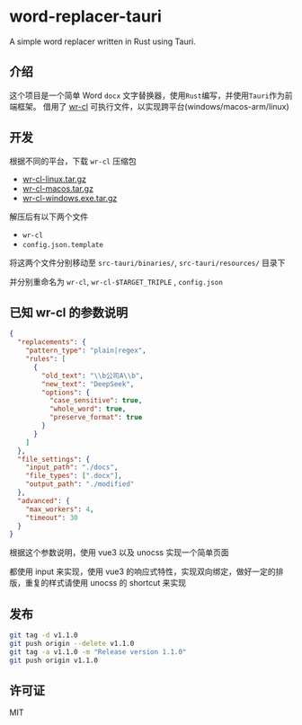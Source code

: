 # word-replacer-tauri

A simple word replacer written in Rust using Tauri.

## 介绍

这个项目是一个简单 Word `docx` 文字替换器，使用`Rust`编写，并使用`Tauri`作为前端框架。
借用了 [wr-cl](https://github.com/lanseria/wr-cl) 可执行文件，以实现跨平台(windows/macos-arm/linux)

## 开发

根据不同的平台，下载 `wr-cl` 压缩包

- [wr-cl-linux.tar.gz](https://github.com/lanseria/wr-cl/releases/download/v1.0.0/wr-cl-linux.tar.gz)
- [wr-cl-macos.tar.gz](https://github.com/lanseria/wr-cl/releases/download/v1.0.0/wr-cl-macos.tar.gz)
- [wr-cl-windows.exe.tar.gz](https://github.com/lanseria/wr-cl/releases/download/v1.0.0/wr-cl-windows.exe.tar.gz)

解压后有以下两个文件

- `wr-cl`
- `config.json.template`

将这两个文件分别移动至 `src-tauri/binaries/`, `src-tauri/resources/` 目录下

并分别重命名为 `wr-cl`, `wr-cl-$TARGET_TRIPLE` , `config.json`

## 已知 wr-cl 的参数说明

```json
{
  "replacements": {
    "pattern_type": "plain|regex",
    "rules": [
      {
        "old_text": "\\b公司A\\b",
        "new_text": "DeepSeek",
        "options": {
          "case_sensitive": true,
          "whole_word": true,
          "preserve_format": true
        }
      }
    ]
  },
  "file_settings": {
    "input_path": "./docs",
    "file_types": [".docx"],
    "output_path": "./modified"
  },
  "advanced": {
    "max_workers": 4,
    "timeout": 30
  }
}
```

根据这个参数说明，使用 vue3 以及 unocss 实现一个简单页面

都使用 input 来实现，使用 vue3 的响应式特性，实现双向绑定，做好一定的排版，重复的样式请使用 unocss 的 shortcut 来实现

## 发布

```bash
git tag -d v1.1.0
git push origin --delete v1.1.0
git tag -a v1.1.0 -m "Release version 1.1.0"
git push origin v1.1.0
```

## 许可证

MIT
